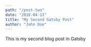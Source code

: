 ```yaml
---
path: "/post-two"
date: "2018-04-13"
title: "My Second Gatsby Post"
author: "John Doe"
---
```


This is my second blog post in Gatsby
